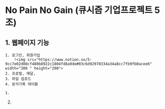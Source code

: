 # No Pain No Gain (큐시즘 기업프로젝트 5조)

## 1. 웹페이지 기능
    1. 로그인, 회원가입
        !<img src="https://www.notion.so/5-9cc7e02d08cf480b8922c1804fd8a9de#03c6d92978334a34a8cc7fb9fb0acee6" width="300 " height="200">
    2. 프로필, 메달, 
    3. 파일 업로드
    4. 분석기록 테이블

    1. 

2.

